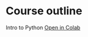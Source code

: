 # Course outline

Intro to Python [Open in Colab](http://colab.research.google.com/github/ParrotAI/ai4sg_materials/blob/master/module%1/intro%to%python.ipynb)
